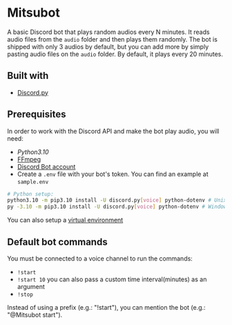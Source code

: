 # Mitsubot
A basic Discord bot that plays random audios every N minutes. It reads audio files from the `audio` folder and then plays them randomly. The bot is shipped with only 3 audios by default, but you can add more by simply pasting audio files on the `audio` folder. By default, it plays every 20 minutes.

## Built with
- [Discord.py](https://discordpy.readthedocs.io/en/stable/)

## Prerequisites
In order to work with the Discord API and make the bot play audio, you will need:
- *Python3.10*
- [FFmpeg](https://ffmpeg.org/)
- [Discord Bot account](https://discordpy.readthedocs.io/en/stable/discord.html)
- Create a `.env` file with your bot's token. You can find an example at `sample.env`

```sh
# Python setup:
python3.10 -m pip3.10 install -U discord.py[voice] python-dotenv # Unix
py -3.10 -m pip3.10 install -U discord.py[voice] python-dotenv # Windows
```

You can also setup a [virtual environment](https://discordpy.readthedocs.io/en/stable/intro.html#virtual-environments)

## Default bot commands
You must be connected to a voice channel to run the commands:
- `!start`
- `!start 10` you can also pass a custom time interval(minutes) as an argument
- `!stop`

Instead of using a prefix (e.g.: "!start"), you can mention the bot (e.g.: "@Mitsubot start").
